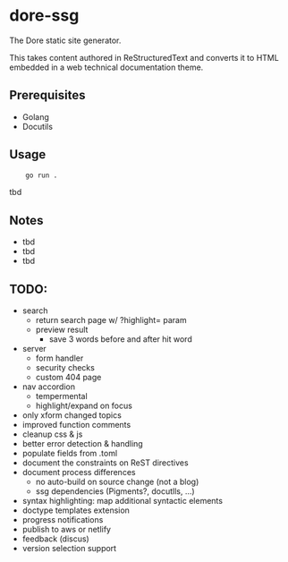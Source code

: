 # dore-ssg

The Dore static site generator.

This takes content authored in ReStructuredText and converts it to HTML embedded in a web technical documentation theme.

## Prerequisites

- Golang
- Docutils

## Usage

``` bash
    go run .
```

tbd

## Notes

- tbd
- tbd
- tbd

## TODO:

- search
  - return search page w/ ?highlight=<word> param
  - preview result
    - save 3 words before and after hit word
- server
  - form handler
  - security checks
  - custom 404 page
- nav accordion
  - tempermental
  - highlight/expand on focus
- only xform changed topics
- improved function comments
- cleanup css & js
- better error detection & handling
- populate <meta> fields from .toml
- document the constraints on ReST directives
- document process differences
  - no auto-build on source change (not a blog)
  - ssg dependencies (Pigments?, docutlls, ...)
- syntax highlighting: map additional syntactic elements
- doctype templates extension
- progress notifications
- publish to aws or netlify
- feedback (discus)
- version selection support
